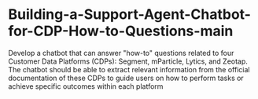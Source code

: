 # Building-a-Support-Agent-Chatbot-for-CDP-How-to-Questions-main
Develop a chatbot that can answer "how-to" questions related to four Customer Data Platforms (CDPs): Segment, mParticle, Lytics, and Zeotap. The chatbot should be able to extract relevant information from the official documentation of these CDPs to guide users on how to perform tasks or achieve specific outcomes within each platform
